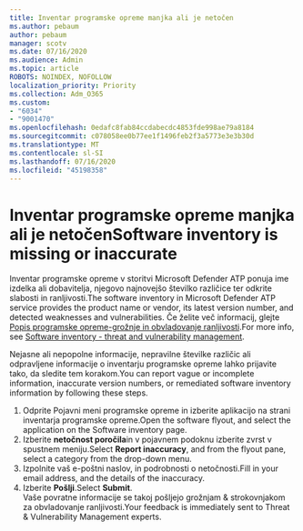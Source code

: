 ```yaml
---
title: Inventar programske opreme manjka ali je netočen
ms.author: pebaum
author: pebaum
manager: scotv
ms.date: 07/16/2020
ms.audience: Admin
ms.topic: article
ROBOTS: NOINDEX, NOFOLLOW
localization_priority: Priority
ms.collection: Adm_O365
ms.custom:
- "6034"
- "9001470"
ms.openlocfilehash: 0edafc8fab84ccdabecdc4853fde998ae79a8184
ms.sourcegitcommit: c078058ee0b77ee1f1496feb2f3a5773e3e3b30d
ms.translationtype: MT
ms.contentlocale: sl-SI
ms.lasthandoff: 07/16/2020
ms.locfileid: "45198358"
---
```

# <a name="software-inventory-is-missing-or-inaccurate"></a><span data-ttu-id="740c7-102">Inventar programske opreme manjka ali je netočen</span><span class="sxs-lookup"><span data-stu-id="740c7-102">Software inventory is missing or inaccurate</span></span>

<span data-ttu-id="740c7-103">Inventar programske opreme v storitvi Microsoft Defender ATP ponuja ime izdelka ali dobavitelja, njegovo najnovejšo številko različice ter odkrite slabosti in ranljivosti.</span><span class="sxs-lookup"><span data-stu-id="740c7-103">The software inventory in Microsoft Defender ATP service provides the product name or vendor, its latest version number, and detected weaknesses and vulnerabilities.</span></span> <span data-ttu-id="740c7-104">Če želite več informacij, glejte [Popis programske opreme-grožnje in obvladovanje ranljivosti](https://docs.microsoft.com/windows/security/threat-protection/microsoft-defender-atp/tvm-software-inventory).</span><span class="sxs-lookup"><span data-stu-id="740c7-104">For more info, see [Software inventory - threat and vulnerability management](https://docs.microsoft.com/windows/security/threat-protection/microsoft-defender-atp/tvm-software-inventory).</span></span>

<span data-ttu-id="740c7-105">Nejasne ali nepopolne informacije, nepravilne številke različic ali odpravljene informacije o inventarju programske opreme lahko prijavite tako, da sledite tem korakom.</span><span class="sxs-lookup"><span data-stu-id="740c7-105">You can report vague or incomplete information, inaccurate version numbers, or remediated software inventory information by following these steps.</span></span>  

1. <span data-ttu-id="740c7-106">Odprite Pojavni meni programske opreme in izberite aplikacijo na strani inventarja programske opreme.</span><span class="sxs-lookup"><span data-stu-id="740c7-106">Open the software flyout, and select the application on the Software inventory page.</span></span>
2. <span data-ttu-id="740c7-107">Izberite **netočnost poročila**in v pojavnem podoknu izberite zvrst v spustnem meniju.</span><span class="sxs-lookup"><span data-stu-id="740c7-107">Select **Report inaccuracy**, and from the flyout pane, select a category from the drop-down menu.</span></span>
3. <span data-ttu-id="740c7-108">Izpolnite vaš e-poštni naslov, in podrobnosti o netočnosti.</span><span class="sxs-lookup"><span data-stu-id="740c7-108">Fill in your email address, and the details of the inaccuracy.</span></span>
4. <span data-ttu-id="740c7-109">Izberite **Pošlji**.</span><span class="sxs-lookup"><span data-stu-id="740c7-109">Select **Submit**.</span></span></br>
    <span data-ttu-id="740c7-110">Vaše povratne informacije se takoj pošljejo grožnjam & strokovnjakom za obvladovanje ranljivosti.</span><span class="sxs-lookup"><span data-stu-id="740c7-110">Your feedback is immediately sent to Threat & Vulnerability Management experts.</span></span>